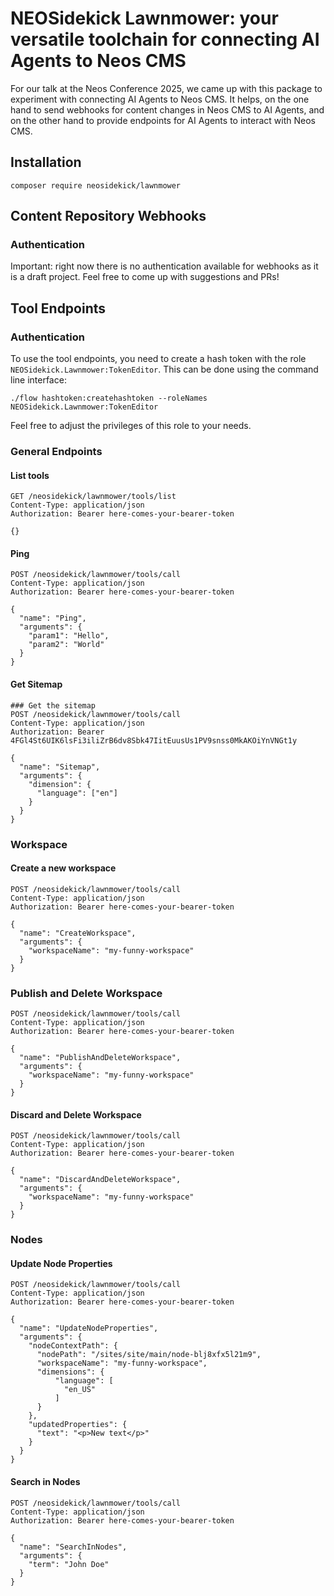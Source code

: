 # NEOSidekick Lawnmower: your versatile toolchain for connecting AI Agents to Neos CMS

For our talk at the Neos Conference 2025, we came up with this package to experiment with connecting AI Agents to Neos CMS.
It helps, on the one hand to send webhooks for content changes in Neos CMS to AI Agents, 
and on the other hand to provide endpoints for AI Agents to interact with Neos CMS.

## Installation

```shell
composer require neosidekick/lawnmower
```

## Content Repository Webhooks

### Authentication 

Important: right now there is no authentication available for webhooks as it is a draft project. Feel free to come up with suggestions and PRs!

## Tool Endpoints

### Authentication

To use the tool endpoints, you need to create a hash token with the role `NEOSidekick.Lawnmower:TokenEditor`. 
This can be done using the command line interface:

```shell
./flow hashtoken:createhashtoken --roleNames NEOSidekick.Lawnmower:TokenEditor
```

Feel free to adjust the privileges of this role to your needs.

### General Endpoints

#### List tools

```http request
GET /neosidekick/lawnmower/tools/list
Content-Type: application/json
Authorization: Bearer here-comes-your-bearer-token

{}
```

#### Ping

```http request
POST /neosidekick/lawnmower/tools/call
Content-Type: application/json
Authorization: Bearer here-comes-your-bearer-token

{
  "name": "Ping",
  "arguments": {
    "param1": "Hello",
    "param2": "World"
  }
}
```

#### Get Sitemap

```http request
### Get the sitemap
POST /neosidekick/lawnmower/tools/call
Content-Type: application/json
Authorization: Bearer 4FGl4St6UIK6lsFi3iliZrB6dv8Sbk47IitEuusUs1PV9snss0MkAKOiYnVNGt1y

{
  "name": "Sitemap",
  "arguments": {
    "dimension": {
      "language": ["en"]
    }
  }
}
```

### Workspace

#### Create a new workspace
```http request
POST /neosidekick/lawnmower/tools/call
Content-Type: application/json
Authorization: Bearer here-comes-your-bearer-token

{
  "name": "CreateWorkspace",
  "arguments": {
    "workspaceName": "my-funny-workspace"
  }
}
```

### Publish and Delete Workspace

```http request
POST /neosidekick/lawnmower/tools/call
Content-Type: application/json
Authorization: Bearer here-comes-your-bearer-token

{
  "name": "PublishAndDeleteWorkspace",
  "arguments": {
    "workspaceName": "my-funny-workspace"
  }
}
```

#### Discard and Delete Workspace

```http request
POST /neosidekick/lawnmower/tools/call
Content-Type: application/json
Authorization: Bearer here-comes-your-bearer-token

{
  "name": "DiscardAndDeleteWorkspace",
  "arguments": {
    "workspaceName": "my-funny-workspace"
  }
}
```

### Nodes

#### Update Node Properties
```http request
POST /neosidekick/lawnmower/tools/call
Content-Type: application/json
Authorization: Bearer here-comes-your-bearer-token

{
  "name": "UpdateNodeProperties",
  "arguments": {
    "nodeContextPath": {
      "nodePath": "/sites/site/main/node-blj8xfx5l21m9",
      "workspaceName": "my-funny-workspace",
      "dimensions": {
          "language": [
            "en_US"
          ]
      }
    },
    "updatedProperties": {
      "text": "<p>New text</p>"
    }
  }
}
```

#### Search in Nodes

```http request
POST /neosidekick/lawnmower/tools/call
Content-Type: application/json
Authorization: Bearer here-comes-your-bearer-token

{
  "name": "SearchInNodes",
  "arguments": {
    "term": "John Doe"
  }
}
```
